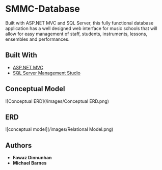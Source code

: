 # SMMC-Database

Built with ASP.NET MVC and SQL Server, this fully functional database application has a well designed web interface for music schools that will allow for easy management of staff, students, instruments, lessons, ensembles and performances.

## Built With

* [ASP.NET MVC](https://docs.microsoft.com/en-us/aspnet/mvc/)
* [SQL Server Management Studio](https://docs.microsoft.com/en-us/sql/ssms/download-sql-server-management-studio-ssms?view=sql-server-2017)

## Conceptual Model

![Conceptual ERD](/images/Conceptual ERD.png)

## ERD

![conceptual model](/images/Relational Model.png)

## Authors

* **Fawaz Dinnunhan**
* **Michael Barnes**

